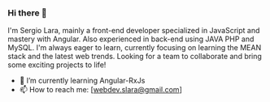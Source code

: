 ### Hi there 👋

I'm Sergio Lara, mainly a front-end developer specialized in JavaScript and mastery with Angular. Also experienced in back-end using JAVA PHP and MySQL. I'm always eager to learn, currently focusing on learning the MEAN stack and the latest web trends. 
Looking for a team to collaborate and bring some exciting projects to life! 

* 🌱 I’m currently learning Angular-RxJs
* 📫 How to reach me: [webdev.slara@gmail.com]
